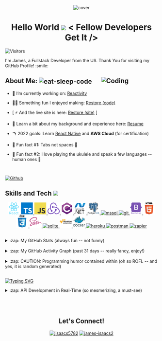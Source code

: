 <div align="center">
   <img width="100%" height = "200px" src="https://res.cloudinary.com/gaoy5782/image/upload/v1652847681/earth-1756274_1280_bvifb4.jpg" alt="cover" />
</div>

<h1 align="center">Hello World <img src = "https://raw.githubusercontent.com/MartinHeinz/MartinHeinz/master/wave.gif" width = 37px> < Fellow Developers Get It /></h1>

![Visitors](https://komarev.com/ghpvc/?username=jamesisaacs2&label=Visitors&color=0e75b6&style=flat)

<!-- ![Profile views](https://visitor-badge.glitch.me/badge?page_id=jamesisaacs2.jamesisaacs2) -->

<!-- [![Typing SVG](https://readme-typing-svg.herokuapp.com?duration=4500&width=450&lines=I'm+James+--+Welcome!;I'm+a+Fullstack+Developer+from+the+US;Thank+you+for+visiting+my+profile!)](https://git.io/typing-svg) -->

<div size="28px"> I'm James, a Fullstack Developer from the US. Thank You for visiting my GitHub Profile! :smile: </div>
<p align='center'>
</p>

<h2> About Me: <img align="center" alt="eat-sleep-code" width ="77px" src = "https://res.cloudinary.com/gaoy5782/image/upload/v1652848639/eat-sleep-code_hrdfwg.gif" /> <img align="right" alt="Coding" width="37%" src="https://res.cloudinary.com/gaoy5782/image/upload/v1652845437/programmer_z7dbk9.gif" /></h2>

<!-- <p align="left"> <a href="https://twitter.com/jisaacs5782" target="blank"><img src="https://img.shields.io/twitter/follow/jisaacs5782?logo=twitter&style=for-the-badge" alt="jisaacs5782" /></a> </p> -->

-  📐 I’m currently working on: [Reactivity](https://github.com/jamesisaacs2/Reactivity)

-  🤹‍♂️ Something fun I enjoyed making: [Restore (code)](https://github.com/jamesisaacs2/Restore)

-  [ ⚡ And the live site is here: [Restore (site)](https://restoreji.herokuapp.com/) ]

-  📄 Learn a bit about my background and experience here: [Resume](https://rcl.ink/Y2JHF)

-  🪃 2022 goals: Learn [React Native](https://github.com/jamesisaacs2/RnaNft) and **AWS Cloud** (for certification)

-  💬 Fun fact #1: Tabs not spaces 🤣

-  💬 Fun fact #2: I love playing the ukulele and speak a few languages -- human ones 🤣

<br />

[![Github](https://img.shields.io/github/followers/jamesisaacs2?label=Follow%20Me%20On%20Github&style=social)](https://github.com/jamesisaacs2)

<h2> Skills and Tech <img src = "https://res.cloudinary.com/gaoy5782/image/upload/v1652854298/giphy.gif_aarv9k.gif" width = 27px> </h2>

<p align="center"> 
<a href="https://reactjs.org/" target="_blank" rel="noreferrer"> <img src="https://raw.githubusercontent.com/devicons/devicon/master/icons/react/react-original-wordmark.svg" alt="react" width="40" height="40"/> </a>
<a href="https://www.typescriptlang.org/" target="_blank" rel="noreferrer"> <img src="https://raw.githubusercontent.com/devicons/devicon/master/icons/typescript/typescript-original.svg" alt="typescript" width="40" height="40"/> </a>
<a href="https://developer.mozilla.org/en-US/docs/Web/JavaScript" target="_blank" rel="noreferrer"> <img src="https://raw.githubusercontent.com/devicons/devicon/master/icons/javascript/javascript-original.svg" alt="javascript" width="40" height="40"/> </a>
<a href="https://redux.js.org" target="_blank" rel="noreferrer"> <img src="https://raw.githubusercontent.com/devicons/devicon/master/icons/redux/redux-original.svg" alt="redux" width="40" height="40"/> </a>
<a href="https://www.w3schools.com/cs/" target="_blank" rel="noreferrer"> <img src="https://raw.githubusercontent.com/devicons/devicon/master/icons/csharp/csharp-original.svg" alt="csharp" width="40" height="40"/> </a>
<a href="https://dotnet.microsoft.com/" target="_blank" rel="noreferrer"> <img src="https://raw.githubusercontent.com/devicons/devicon/master/icons/dot-net/dot-net-original-wordmark.svg" alt="dotnet" width="40" height="40"/> </a>
<a href="https://www.postgresql.org" target="_blank" rel="noreferrer"> <img src="https://raw.githubusercontent.com/devicons/devicon/master/icons/postgresql/postgresql-original-wordmark.svg" alt="postgresql" width="40" height="40"/> </a>
<a href="https://www.microsoft.com/en-us/sql-server" target="_blank" rel="noreferrer"> <img src="https://www.svgrepo.com/show/303229/microsoft-sql-server-logo.svg" alt="mssql" width="40" height="40"/> </a>
<a href="https://git-scm.com/" target="_blank" rel="noreferrer"> <img src="https://www.vectorlogo.zone/logos/git-scm/git-scm-icon.svg" alt="git" width="40" height="40"/> </a>
<a href="https://getbootstrap.com" target="_blank" rel="noreferrer"> <img src="https://raw.githubusercontent.com/devicons/devicon/master/icons/bootstrap/bootstrap-plain-wordmark.svg" alt="bootstrap" width="40" height="40"/> </a>
<a href="https://www.w3.org/html/" target="_blank" rel="noreferrer"> <img src="https://raw.githubusercontent.com/devicons/devicon/master/icons/html5/html5-original-wordmark.svg" alt="html5" width="40" height="40"/> </a>
<a href="https://www.w3schools.com/css/" target="_blank" rel="noreferrer"> <img src="https://raw.githubusercontent.com/devicons/devicon/master/icons/css3/css3-original-wordmark.svg" alt="css3" width="40" height="40"/> </a>
<a href="https://sass-lang.com" target="_blank" rel="noreferrer"> <img src="https://raw.githubusercontent.com/devicons/devicon/master/icons/sass/sass-original.svg" alt="sass" width="40" height="40"/> </a>
<a href="https://www.sqlite.org/" target="_blank" rel="noreferrer"> <img src="https://www.vectorlogo.zone/logos/sqlite/sqlite-icon.svg" alt="sqlite" width="40" height="40"/> </a>
<a href="https://aws.amazon.com" target="_blank" rel="noreferrer"> <img src="https://raw.githubusercontent.com/devicons/devicon/master/icons/amazonwebservices/amazonwebservices-original-wordmark.svg" alt="aws" width="40" height="40"/> </a>
<a href="https://www.docker.com/" target="_blank" rel="noreferrer"> <img src="https://raw.githubusercontent.com/devicons/devicon/master/icons/docker/docker-original-wordmark.svg" alt="docker" width="40" height="40"/> </a>
<a href="https://heroku.com" target="_blank" rel="noreferrer"> <img src="https://www.vectorlogo.zone/logos/heroku/heroku-icon.svg" alt="heroku" width="40" height="40"/> </a>
<a href="https://postman.com" target="_blank" rel="noreferrer"> <img src="https://www.vectorlogo.zone/logos/getpostman/getpostman-icon.svg" alt="postman" width="40" height="40"/> </a>
<a href="https://zapier.com" target="_blank" rel="noreferrer"> <img src="https://www.vectorlogo.zone/logos/zapier/zapier-icon.svg" alt="zapier" width="40" height="40"/> </a>

</p>
<br />

<details>
   <summary>:zap: My GitHub Stats (always fun -- not funny)</summary>
   <br />

   <p align="center">
   <img align="center" width="350" src="https://github-readme-stats.vercel.app/api/top-langs?username=jamesisaacs2&show_icons=true&locale=en&layout=compact" alt="jamesisaacs2" />
   </p>
   
   <p align="center"> 
   <a href="https://linkedin.com/in/james-isaacs2" target="blank"><img align="center" src="https://github-profile-trophy.vercel.app/?username=jamesisaacs2" alt="jamesisaacs2" /></a> 
   </p>

   <p align="center">
   <img align="center" width="400" src="https://github-readme-stats.vercel.app/api?username=jamesisaacs2&show_icons=true&locale=en" alt="jamesisaacs2" />
   <img align="center" width="400" src="https://github-readme-streak-stats.herokuapp.com/?user=jamesisaacs2&" alt="jamesisaacs2" />
   </p>
   <br />
  
</details>
<br />

<details>
   <summary>:zap: My GitHub Activity Graph (past 31 days -- really fancy, enjoy!)</summary>
   <br />
   
   [![Sarthak's GitHub activity graph](https://ghactivity-graph.herokuapp.com/graph?username=jamesisaacs2&&theme=react-dark)](https://github.com/jamesisaacs2)
   
   <br />
</details>
<br />

<details>
   <summary>:zap: CAUTION:  Programming humor contained within (oh so ROFL -- and yes, it is random generated)</summary>
   <br />
   
   <h2> Some Programming Humor for you <img align ='center' src='https://media2.giphy.com/media/UQDSBzfyiBKvgFcSTw/giphy.gif?cid=ecf05e47p3cd513axbek3f56ti3jzizq8hincw20jauyyfyw&rid=giphy.gif' width = '37px'></h2>
   <br />

![Jokes Card](https://readme-jokes.vercel.app/api?theme=default)

![Jokes Card](https://readme-jokes.vercel.app/api?bgColor=%23073b4c&textColor=%2306d6a0&aColor=%2306d6a0&borderColor=%2306d6a0)

</details>
<br />

[![Typing SVG](<https://readme-typing-svg.herokuapp.com?center=true&vCenter=true&multiline=true&width=597&height=90&lines=And+now%2C+the+moment+you+have+been+waiting+for%3A;The+Grand+Finale.++The+Coup+de+Gr%C3%A2ce.;%F0%9F%91%87++(check+this+out)+%F0%9F%91%87>)](https://git.io/typing-svg)

<details>
   <summary>:zap: API Development in Real-Time (so mesmerizing, a must-see)</summary>
   <br />

   <img align="center" src="https://developers.giphy.com/branch/master/static/api-512d36c09662682717108a38bbb5c57d.gif" alt="programmer" />

</details>

<h2 align="center" style="padding-top: 50px"> Let's Connect! </h2>

<p align="center">
<a href="https://twitter.com/jisaacs5782" target="blank"><img align="center" src="https://raw.githubusercontent.com/rahuldkjain/github-profile-readme-generator/master/src/images/icons/Social/twitter.svg" alt="jisaacs5782" height="30" width="40" /></a>
<a href="https://linkedin.com/in/james-isaacs2" target="blank"><img align="center" src="https://raw.githubusercontent.com/rahuldkjain/github-profile-readme-generator/master/src/images/icons/Social/linked-in-alt.svg" alt="james-isaacs2" height="30" width="40" /></a>
</p>
